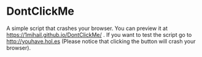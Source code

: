 # DontClickMe
A simple script that crashes your browser.
You can preview it at https://1mihail.github.io/DontClickMe/ .
If you want to test the script go to http://youhave.hol.es (Please notice that clicking the button will crash your browser).
